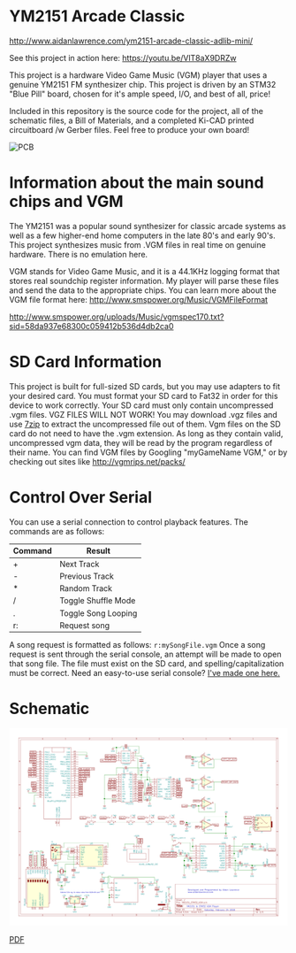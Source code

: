 # YM2151 Arcade Classic

http://www.aidanlawrence.com/ym2151-arcade-classic-adlib-mini/

See this project in action here: https://youtu.be/VlT8aX9DRZw

This project is a hardware Video Game Music (VGM) player that uses a genuine YM2151 FM synthesizer chip. 
This project is driven by an STM32 "Blue Pill" board, chosen for it's ample speed, I/O, and best of all, price!

Included in this repository is the source code for the project, all of the schematic files, a Bill of Materials, and a completed 
Ki-CAD printed circuitboard /w Gerber files. Feel free to produce your own board!

![PCB](http://www.aidanlawrence.com/wp-content/uploads/2018/03/thumbnail-1024x576.jpg)

# Information about the main sound chips and VGM

The YM2151 was a popular sound synthesizer for classic arcade systems as well as a few higher-end home computers in the late 80's and early 90's.
This project synthesizes music from .VGM files in real time on genuine hardware. There is no emulation here.

VGM stands for Video Game Music, and it is a 44.1KHz logging format that stores real soundchip register information. My player will parse these files and send the data to the appropriate chips. You can learn more about the VGM file format here: http://www.smspower.org/Music/VGMFileFormat

http://www.smspower.org/uploads/Music/vgmspec170.txt?sid=58da937e68300c059412b536d4db2ca0

# SD Card Information
This project is built for full-sized SD cards, but you may use adapters to fit your desired card. You must format your SD card to Fat32 in order for this device to work correctly. Your SD card must only contain uncompressed .vgm files. VGZ FILES WILL NOT WORK! You may download .vgz files and use [7zip](http://www.7-zip.org/download.html) to extract the uncompressed file out of them. Vgm files on the SD card do not need to have the .vgm extension. As long as they contain valid, uncompressed vgm data, they will be read by the program regardless of their name.
You can find VGM files by Googling "myGameName VGM," or by checking out sites like http://vgmrips.net/packs/

# Control Over Serial
You can use a serial connection to control playback features. The commands are as follows:

Command | Result
------------ | -------------
\+ | Next Track
\- | Previous Track
\* | Random Track
\/ | Toggle Shuffle Mode
\. | Toggle Song Looping
r: | Request song

A song request is formatted as follows: ```r:mySongFile.vgm```
Once a song request is sent through the serial console, an attempt will be made to open that song file. The file must exist on the SD card, and spelling/capitalization must be correct.
Need an easy-to-use serial console? [I've made one here.](https://github.com/AidanHockey5/OpenArduinoSerialConsole)

# Schematic
![Schematic](https://github.com/AidanHockey5/YM2151_VGM_STM32/raw/master/Schematic/YM2151_STM32_VGM.sch.png)

[PDF](https://github.com/AidanHockey5/YM2151_VGM_STM32/raw/master/Schematic/YM2151_STM32_VGM.pdf)
